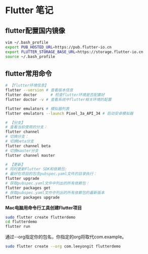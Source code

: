 # Flutter 笔记

## flutter配置国内镜像

```sh
vim ~/.bash_profile
export PUB_HOSTED_URL=https://pub.flutter-io.cn
export FLUTTER_STORAGE_BASE_URL=https://storage.flutter-io.cn
source ~/.bash_profile
```

## flutter常用命令

```sh
# 【flutter环境信息】
flutter --version # 查看版本信息
flutter doctor 		# 检查flutter环境是否配置好
flutter doctor -v # 查看系统中flutter相关环境的配置

flutter emulators # 模拟器列表
flutter emulators --launch Pixel_3a_API_34 # 启动安卓模拟器

# 【分支】
# 查看当前使用的分支：
flutter channel
# 切换分支：
# 切换beta分支
flutter channel beta
# 切换master分支
flutter channel master

# 【更新】
# 同时更新Flutter SDK和依赖包:
# 最好在项目的包含pubspec.yaml文件的目录执行：
flutter upgrade
# 获取pubspec.yaml文件中列出的所有依赖包：
flutter packages get
# 获取pubspec.yaml文件中列出的所有依赖包的最新版本
flutter packages upgrade
```

**Mac电脑用命令行工具创建Flutter项目**

```sh
sudo flutter create flutterdemo
cd flutterdemo
flutter run
```

通过--org指定你的包名，你指定的org将取代com.example。

```sh
sudo flutter create --org com.leeyongit flutterdemo
```

